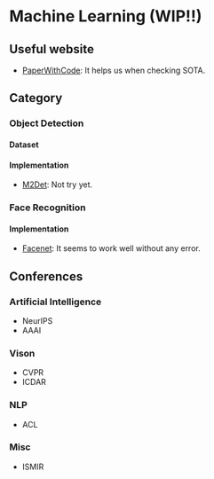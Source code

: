 # Machine Learning (WIP!!)
## Useful website
- [PaperWithCode](https://paperswithcode.com/sota): It helps us when checking SOTA.
## Category
### Object Detection
#### Dataset
#### Implementation
- [M2Det](https://github.com/qijiezhao/M2Det): Not try yet.

### Face Recognition
#### Implementation
- [Facenet](https://github.com/nyoki-mtl/keras-facenet): It seems to work well without any error.

## Conferences
### Artificial Intelligence
- NeurIPS
- AAAI
### Vison
- CVPR
- ICDAR
### NLP
- ACL
### Misc
- ISMIR
